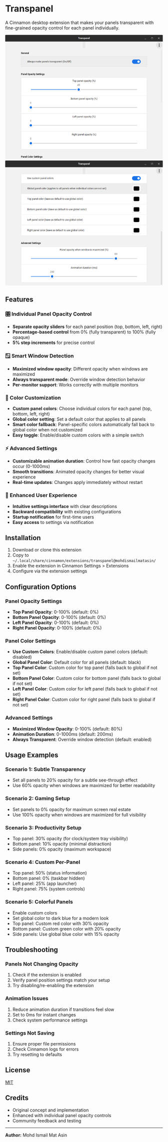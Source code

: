 # Transpanel

A Cinnamon desktop extension that makes your panels transparent with fine-grained opacity control for each panel individually.

![alt text](sample/transpanel.png)
![alt text](sample/transpanel2.png)

## Features

### 🎛️ Individual Panel Opacity Control

- **Separate opacity sliders** for each panel position (top, bottom, left, right)
- **Percentage-based control** from 0% (fully transparent) to 100% (fully opaque)
- **5% step increments** for precise control

### 🪟 Smart Window Detection

- **Maximized window opacity**: Different opacity when windows are maximized
- **Always transparent mode**: Override window detection behavior
- **Per-monitor support**: Works correctly with multiple monitors

### 🎨 Color Customization

- **Custom panel colors**: Choose individual colors for each panel (top, bottom, left, right)
- **Global color setting**: Set a default color that applies to all panels
- **Smart color fallback**: Panel-specific colors automatically fall back to global color when not customized
- **Easy toggle**: Enable/disable custom colors with a simple switch

### ⚡ Advanced Settings

- **Customizable animation duration**: Control how fast opacity changes occur (0-1000ms)
- **Smooth transitions**: Animated opacity changes for better visual experience
- **Real-time updates**: Changes apply immediately without restart

### 🎨 Enhanced User Experience

- **Intuitive settings interface** with clear descriptions
- **Backward compatibility** with existing configurations
- **Startup notification** for first-time users
- **Easy access** to settings via notification

## Installation

1. Download or clone this extension
2. Copy to `~/.local/share/cinnamon/extensions/transpanel@mohdismailmatasin/`
3. Enable the extension in Cinnamon Settings > Extensions
4. Configure via the extension settings

## Configuration Options

### Panel Opacity Settings

- **Top Panel Opacity**: 0-100% (default: 0%)
- **Bottom Panel Opacity**: 0-100% (default: 0%)
- **Left Panel Opacity**: 0-100% (default: 0%)
- **Right Panel Opacity**: 0-100% (default: 0%)

### Panel Color Settings

- **Use Custom Colors**: Enable/disable custom panel colors (default: disabled)
- **Global Panel Color**: Default color for all panels (default: black)
- **Top Panel Color**: Custom color for top panel (falls back to global if not set)
- **Bottom Panel Color**: Custom color for bottom panel (falls back to global if not set)
- **Left Panel Color**: Custom color for left panel (falls back to global if not set)
- **Right Panel Color**: Custom color for right panel (falls back to global if not set)

### Advanced Settings

- **Maximized Window Opacity**: 0-100% (default: 80%)
- **Animation Duration**: 0-1000ms (default: 200ms)
- **Always Transparent**: Override window detection (default: enabled)

## Usage Examples

### Scenario 1: Subtle Transparency

- Set all panels to 20% opacity for a subtle see-through effect
- Use 60% opacity when windows are maximized for better readability

### Scenario 2: Gaming Setup

- Set panels to 0% opacity for maximum screen real estate
- Use 100% opacity when windows are maximized for full visibility

### Scenario 3: Productivity Setup

- Top panel: 30% opacity (for clock/system tray visibility)
- Bottom panel: 10% opacity (minimal distraction)
- Side panels: 0% opacity (maximum workspace)

### Scenario 4: Custom Per-Panel

- Top panel: 50% (status information)
- Bottom panel: 0% (taskbar hidden)
- Left panel: 25% (app launcher)
- Right panel: 75% (system controls)

### Scenario 5: Colorful Panels

- Enable custom colors
- Set global color to dark blue for a modern look
- Top panel: Custom red color with 30% opacity
- Bottom panel: Custom green color with 20% opacity
- Side panels: Use global blue color with 15% opacity

## Troubleshooting

### Panels Not Changing Opacity

1. Check if the extension is enabled
2. Verify panel position settings match your setup
3. Try disabling/re-enabling the extension

### Animation Issues

1. Reduce animation duration if transitions feel slow
2. Set to 0ms for instant changes
3. Check system performance settings

### Settings Not Saving

1. Ensure proper file permissions
2. Check Cinnamon logs for errors
3. Try resetting to defaults

## License

[MIT](transpanel@mohdismailmatasin/LICENSE)

## Credits

- Original concept and implementation
- Enhanced with individual panel opacity controls
- Community feedback and testing

---

**Author:** Mohd Ismail Mat Asin
